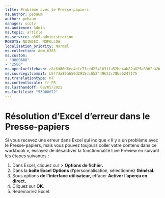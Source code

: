 ```yaml
---
title: Problème avec le Presse-papiers
ms.author: pebaum
author: pebaum
manager: scotv
ms.audience: Admin
ms.topic: article
ms.service: o365-administration
ROBOTS: NOINDEX, NOFOLLOW
localization_priority: Normal
ms.collection: Adm_O365
ms.custom:
- "9000688"
- "2580"
ms.openlocfilehash: c8c6d80d6ec4efc77eed254103ffa52be4ab82a825a3902d490f7059708e76e8
ms.sourcegitcommit: b5f7da89a650d2915dc652449623c78be6247175
ms.translationtype: MT
ms.contentlocale: fr-FR
ms.lasthandoff: 08/05/2021
ms.locfileid: "53908672"
---
```

# <a name="resolving-excel-clipboard-error"></a>Résolution d’Excel d’erreur dans le Presse-papiers

Si vous recevez une erreur dans Excel qui indique « Il y a un problème avec le Presse-papiers, mais vous pouvez toujours coller votre contenu dans ce workbook », essayez de désactiver la fonctionnalité Live Preview en suivant les étapes suivantes :

1. Dans Excel, cliquez sur  >  **Options de fichier.**
3. Dans la **boîte Excel Options** d’personnalisation, sélectionnez **Général.**
4. Sous options **de l’interface utilisateur,** effacer **Activer l’aperçu en direct.**
5. Cliquez sur **OK**.
6. Redémarrez Excel.
